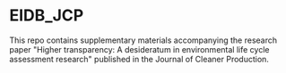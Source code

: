 # EIDB_JCP

This repo contains supplementary materials accompanying the research paper "Higher transparency: A desideratum in environmental life cycle assessment research" published in the Journal of Cleaner Production.
